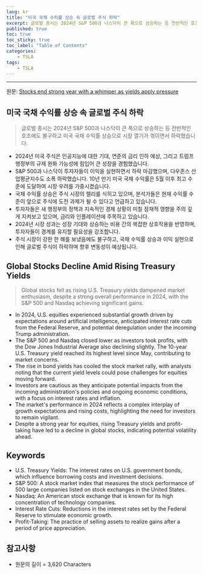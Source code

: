 ```yaml
---
lang: kr
title: "미국 국채 수익률 상승 속 글로벌 주식 하락"
excerpt: 글로벌 증시는 2024년 S&P 500과 나스닥이 큰 폭으로 상승하는 등 전반적인 호조에도 불구하고 미국 국채 수익률 상승으로 시장 열기가 꺾이면서 하락했습니다.
published: true
toc: true
toc_sticky: true
toc_label: "Table of Contents"
categories:
    - TSLA
tags:
    - TSLA
---
```


---

  원문: [Stocks end strong year with a whimper as yields apply pressure](https://www.investing.com/news/economy-news/asian-stocks-dollar-hold-their-own-to-close-out-strong-2024-3792202)

## 미국 국채 수익률 상승 속 글로벌 주식 하락

> 글로벌 증시는 2024년 S&P 500과 나스닥이 큰 폭으로 상승하는 등 전반적인 호조에도 불구하고 미국 국채 수익률 상승으로 시장 열기가 꺾이면서 하락했습니다.


- 2024년 미국 주식은 인공지능에 대한 기대, 연준의 금리 인하 예상, 그리고 트럼프 행정부의 규제 완화 가능성에 힘입어 큰 성장을 경험했습니다.
- S&P 500과 나스닥이 투자자들이 이익을 실현하면서 하락 마감했으며, 다우존스 산업평균지수도 소폭 하락했습니다. 10년 만기 미국 국채 수익률은 5월 이후 최고 수준에 도달하여 시장 우려를 가중시켰습니다.
- 국채 수익률 상승은 주식 시장의 랠리를 식히고 있으며, 분석가들은 현재 수익률 수준이 앞으로 주식에 도전 과제가 될 수 있다고 언급하고 있습니다.
- 투자자들은 새 행정부의 정책과 지속적인 경제 상황이 미칠 잠재적 영향을 주의 깊게 지켜보고 있으며, 금리와 인플레이션에 주목하고 있습니다.
- 2024년 시장 성과는 성장 기대와 상승하는 비용 간의 복잡한 상호작용을 반영하며, 투자자들이 경계를 유지할 필요성을 강조합니다.
- 주식 시장이 강한 한 해를 보냈음에도 불구하고, 국채 수익률 상승과 이익 실현으로 인해 글로벌 주식이 하락하며 향후 변동성이 예상됩니다.

## Global Stocks Decline Amid Rising Treasury Yields

> Global stocks fell as rising U.S. Treasury yields dampened market enthusiasm, despite a strong overall performance in 2024, with the S&P 500 and Nasdaq achieving significant gains.


- In 2024, U.S. equities experienced substantial growth driven by expectations around artificial intelligence, anticipated interest rate cuts from the Federal Reserve, and potential deregulation under the incoming Trump administration.
- The S&P 500 and Nasdaq closed lower as investors took profits, with the Dow Jones Industrial Average also declining slightly. The 10-year U.S. Treasury yield reached its highest level since May, contributing to market concerns.
- The rise in bond yields has cooled the stock market rally, with analysts noting that the current yield levels could pose challenges for equities moving forward.
- Investors are cautious as they anticipate potential impacts from the incoming administration's policies and ongoing economic conditions, with a focus on interest rates and inflation.
- The market's performance in 2024 reflects a complex interplay of growth expectations and rising costs, highlighting the need for investors to remain vigilant.
- Despite a strong year for equities, rising Treasury yields and profit-taking have led to a decline in global stocks, indicating potential volatility ahead.

## Keywords

- U.S. Treasury Yields: The interest rates on U.S. government bonds, which influence borrowing costs and investment decisions.
- S&P 500: A stock market index that measures the stock performance of 500 large companies listed on stock exchanges in the United States.
- Nasdaq: An American stock exchange that is known for its high concentration of technology companies.
- Interest Rate Cuts: Reductions in the interest rates set by the Federal Reserve to stimulate economic growth.
- Profit-Taking: The practice of selling assets to realize gains after a period of price appreciation.

## 참고사항

- 원문의 길이 = 3,620 Characters

